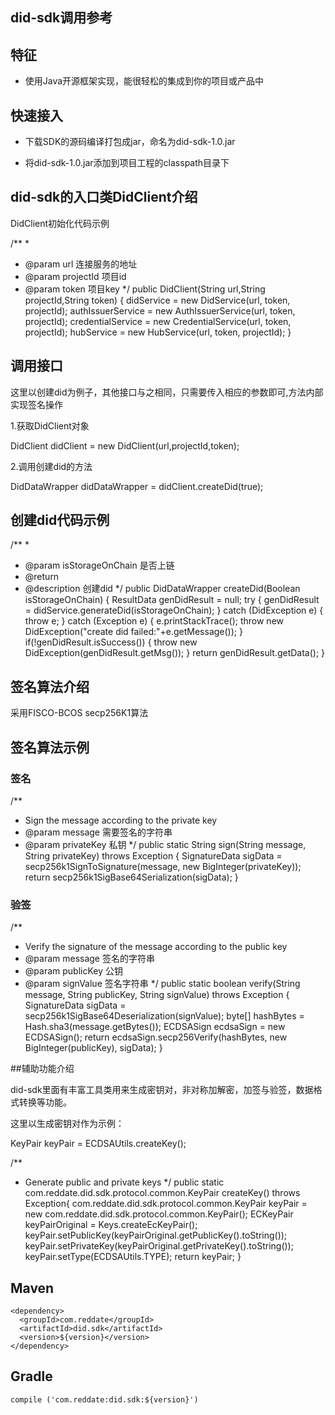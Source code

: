 ## did-sdk调用参考


## 特征


- 使用Java开源框架实现，能很轻松的集成到你的项目或产品中 


## 快速接入


- 下载SDK的源码编译打包成jar，命名为did-sdk-1.0.jar

- 将did-sdk-1.0.jar添加到项目工程的classpath目录下


## did-sdk的入口类DidClient介绍

DidClient初始化代码示例 

/**
*
* @param url 连接服务的地址
* @param projectId 项目id
* @param token 项目key
*/
public DidClient(String url,String projectId,String token) {
    didService = new DidService(url, token, projectId);
    authIssuerService = new AuthIssuerService(url, token, projectId);
    credentialService = new CredentialService(url, token, projectId);
    hubService = new HubService(url, token, projectId);
}

## 调用接口

这里以创建did为例子，其他接口与之相同，只需要传入相应的参数即可,方法内部实现签名操作

1.获取DidClient对象

DidClient didClient = new DidClient(url,projectId,token);

2.调用创建did的方法

DidDataWrapper didDataWrapper = didClient.createDid(true);

## 创建did代码示例
/**
*
* @param isStorageOnChain 是否上链
* @return
* @description 创建did
*/
public DidDataWrapper createDid(Boolean isStorageOnChain) {
    ResultData<DidDataWrapper> genDidResult = null;
    try {
        genDidResult = didService.generateDid(isStorageOnChain);
    } catch (DidException e) {
        throw e;
    } catch (Exception e) {
        e.printStackTrace();
        throw new DidException("create did failed:"+e.getMessage());
    }
     if(!genDidResult.isSuccess()) {
        throw new DidException(genDidResult.getMsg());
     }
     return genDidResult.getData();
}



## 签名算法介绍

采用FISCO-BCOS secp256K1算法

## 签名算法示例

### 签名

/**
* Sign the message according to the private key
* @param message 需要签名的字符串
* @param privateKey 私钥
*/
public static String sign(String message, String privateKey) throws Exception {
    SignatureData sigData = secp256k1SignToSignature(message, new BigInteger(privateKey));
    return secp256k1SigBase64Serialization(sigData);
}
  
### 验签

/**
* Verify the signature of the message according to the public key
* @param message 签名的字符串
* @param publicKey 公钥
* @param signValue 签名字符串
*/
public static boolean verify(String message, String publicKey, String signValue) throws Exception {
    SignatureData sigData =
    secp256k1SigBase64Deserialization(signValue);
    byte[] hashBytes = Hash.sha3(message.getBytes());
    ECDSASign ecdsaSign = new ECDSASign();
    return ecdsaSign.secp256Verify(hashBytes, new BigInteger(publicKey), sigData);
}
  
##辅助功能介绍

did-sdk里面有丰富工具类用来生成密钥对，非对称加解密，加签与验签，数据格式转换等功能。

这里以生成密钥对作为示例：

KeyPair keyPair = ECDSAUtils.createKey();

/**
* Generate public and private keys
*/
public static com.reddate.did.sdk.protocol.common.KeyPair createKey() throws Exception{
    com.reddate.did.sdk.protocol.common.KeyPair keyPair = new com.reddate.did.sdk.protocol.common.KeyPair();
    ECKeyPair keyPairOriginal = Keys.createEcKeyPair();
    keyPair.setPublicKey(keyPairOriginal.getPublicKey().toString());
    keyPair.setPrivateKey(keyPairOriginal.getPrivateKey().toString());
    keyPair.setType(ECDSAUtils.TYPE);
    return keyPair;
}

  
## Maven


```
<dependency>
  <groupId>com.reddate</groupId>
  <artifactId>did.sdk</artifactId>
  <version>${version}</version>
</dependency>
```

## Gradle


```
compile ('com.reddate:did.sdk:${version}')
```

	
	
 	
	